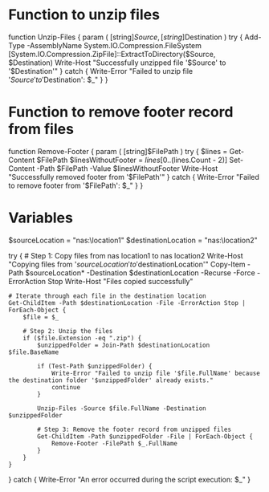# Function to unzip files
function Unzip-Files {
    param (
        [string]$Source,
        [string]$Destination
    )
    try {
        Add-Type -AssemblyName System.IO.Compression.FileSystem
        [System.IO.Compression.ZipFile]::ExtractToDirectory($Source, $Destination)
        Write-Host "Successfully unzipped file '$Source' to '$Destination'"
    } catch {
        Write-Error "Failed to unzip file '$Source' to '$Destination': $_"
    }
}

# Function to remove footer record from files
function Remove-Footer {
    param (
        [string]$FilePath
    )
    try {
        $lines = Get-Content $FilePath
        $linesWithoutFooter = $lines[0..($lines.Count - 2)]
        Set-Content -Path $FilePath -Value $linesWithoutFooter
        Write-Host "Successfully removed footer from '$FilePath'"
    } catch {
        Write-Error "Failed to remove footer from '$FilePath': $_"
    }
}

# Variables
$sourceLocation = "nas:\location1"
$destinationLocation = "nas:\location2"

try {
    # Step 1: Copy files from nas location1 to nas location2
    Write-Host "Copying files from '$sourceLocation' to '$destinationLocation'"
    Copy-Item -Path $sourceLocation\* -Destination $destinationLocation -Recurse -Force -ErrorAction Stop
    Write-Host "Files copied successfully"

    # Iterate through each file in the destination location
    Get-ChildItem -Path $destinationLocation -File -ErrorAction Stop | ForEach-Object {
        $file = $_

        # Step 2: Unzip the files
        if ($file.Extension -eq ".zip") {
            $unzippedFolder = Join-Path $destinationLocation $file.BaseName

            if (Test-Path $unzippedFolder) {
                Write-Error "Failed to unzip file '$file.FullName' because the destination folder '$unzippedFolder' already exists."
                continue
            }

            Unzip-Files -Source $file.FullName -Destination $unzippedFolder

            # Step 3: Remove the footer record from unzipped files
            Get-ChildItem -Path $unzippedFolder -File | ForEach-Object {
                Remove-Footer -FilePath $_.FullName
            }
        }
    }
} catch {
    Write-Error "An error occurred during the script execution: $_"
}
